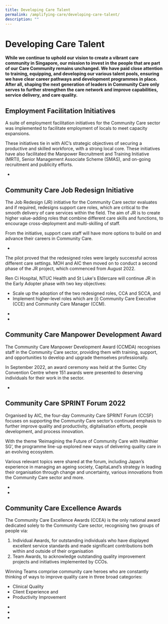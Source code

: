 ```yaml
---
title: Developing Care Talent
permalink: /amplifying-care/developing-care-talent/
description: ""
---
```

# Developing Care Talent
**While we continue to uphold our vision to create a vibrant care community in Singapore, our mission to invest in the people that are part of our Care Community remains unchanged. We have paid close attention to training, equipping, and developing our various talent pools, ensuring we have clear career pathways and development programmes in place. After all, shaping the next generation of leaders in Community Care only serves to further strengthen the care network and improve capabilities, service delivery, and care quality.**

## Employment Facilitation Initiatives

A suite of employment facilitation initiatives for the Community Care sector was implemented to facilitate employment of locals to meet capacity expansions. 

These initiatives tie in with AIC’s strategic objectives of securing a productive and skilled workforce, with a strong local core. These initiatives have also facilitated the Manpower Recruitment and Training Initiative (MRTI), Senior Management Associate Scheme (SMAS), and on-going recruitment and publicity efforts.

-

## Community Care Job Redesign Initiative
The Job Redesign (JR) initiative for the Community Care sector evaluates and if required, redesigns support care roles, which are critical to the smooth delivery of care services within the field. The aim of JR is to create higher value-adding roles that combine different care skills and functions, to encourage cross-deployment and multi-skilling of staff. 

From the initiative, support care staff will have more options to build on and advance their careers in Community Care.

-

The pilot proved that the redesigned roles were largely successful across different care settings. MOH and AIC then moved on to conduct a second phase of the JR project, which commenced from August 2022.  

Ren Ci Hospital, NTUC Health and St Luke's Eldercare will continue JR in the Early Adopter phase with two key objectives:
* Scale up the adoption of the two redesigned roles, CCA and SCCA, and
* Implement higher-level roles which are (i) Community Care Executive (CCE) and Community Care Manager (CCM).  

-

-

## Community Care Manpower Development Award
The Community Care Manpower Development Award (CCMDA) recognises staff in the Community Care sector, providing them with training, support, and opportunities to develop and upgrade themselves professionally. 
 
In September 2022, an award ceremony was held at the Suntec City Convention Centre where 151 awards were presented to deserving individuals for their work in the sector. 

-

## Community Care SPRINT Forum 2022
Organised by AIC, the four-day Community Care SPRINT Forum (CCSF) focuses on supporting the Community Care sector’s continued emphasis to further improve quality and productivity, digitalisation efforts, people development, and process innovation. 

With the theme ‘Reimagining the Future of Community Care with Healthier SG’, the programme line-up explored new ways of delivering quality care in an evolving ecosystem.  
 
Various relevant topics were shared at the forum, including Japan’s experience in managing an ageing society, CapitaLand’s strategy in leading their organisation through change and uncertainty, various innovations from the Community Care sector and more.

-

-

## Community Care Excellence Awards
The Community Care Excellence Awards (CCEA) is the only national award dedicated solely to the Community Care sector, recognising two groups of people via:

1. 	Individual Awards, for outstanding individuals who have displayed excellent service standards and made significant contributions both within and outside of their organisation
2. Team Awards, to acknowledge outstanding quality improvement projects and initiatives implemented by CCOs.  

Winning Teams comprise community care heroes who are constantly thinking of ways to improve quality care in three broad categories:  
* Clinical Quality   
* Client Experience and  
* Productivity Improvement

-

-

-